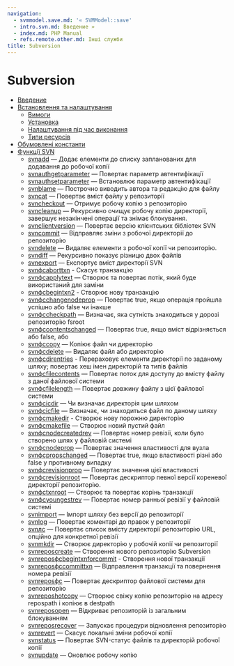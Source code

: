 ```yaml
---
navigation:
  - svmmodel.save.md: '« SVMModel::save'
  - intro.svn.md: Введение »
  - index.md: PHP Manual
  - refs.remote.other.md: Інші служби
title: Subversion
---
```

# Subversion

-   [Введение](intro.svn.md)
-   [Встановлення та налаштування](svn.setup.md)
    -   [Вимоги](svn.requirements.md)
    -   [Установка](svn.installation.md)
    -   [Налаштування під час виконання](svn.configuration.md)
    -   [Типи ресурсів](svn.resources.md)
-   [Обумовлені константи](svn.constants.md)
-   [Функції SVN](ref.svn.md)
    -   [svnadd](function.svn-add.md) — Додає елементи до списку запланованих для додавання до робочої копії
    -   [svnauthgetparameter](function.svn-auth-get-parameter.md) — Повертає параметр автентифікації
    -   [svnauthsetparameter](function.svn-auth-set-parameter.md) — Встановлює параметр автентифікації
    -   [svnblame](function.svn-blame.md) — Построчно виводить автора та редакцію для файлу
    -   [svncat](function.svn-cat.md) — Повертає вміст файлу у репозиторії
    -   [svncheckout](function.svn-checkout.md) — Отримує робочу копію з репозиторію
    -   [svncleanup](function.svn-cleanup.md) — Рекурсивно очищує робочу копію директорії, завершує незакінчені операції та знімає блокування.
    -   [svnclientversion](function.svn-client-version.md) — Повертає версію клієнтських бібліотек SVN
    -   [svncommit](function.svn-commit.md) — Відправляє зміни з робочої директорії до репозиторію
    -   [svndelete](function.svn-delete.md) — Видаляє елементи з робочої копії чи репозиторію.
    -   [svndiff](function.svn-diff.md) — Рекурсивно показує різницю двох файлів
    -   [svnexport](function.svn-export.md) — Експортує вміст директорії SVN
    -   [svnфсaborttxn](function.svn-fs-abort-txn.md) - Скасує транзакцію
    -   [svnфсapplytext](function.svn-fs-apply-text.md) — Створює та повертає потік, який буде використаний для заміни
    -   [svnфсbegintxn2](function.svn-fs-begin-txn2.md) - Створює нову транзакцію
    -   [svnфсchangenodeprop](function.svn-fs-change-node-prop.md) — Повертає true, якщо операція пройшла успішно або false чи інакше
    -   [svnфсcheckpath](function.svn-fs-check-path.md) — Визначає, яка сутність знаходиться у дорозі репозиторію fsroot
    -   [svnфсcontentschanged](function.svn-fs-contents-changed.md) — Повертає true, якщо вміст відрізняється або false, або
    -   [svnфсcopy](function.svn-fs-copy.md) — Копіює файл чи директорію
    -   [svnфсdelete](function.svn-fs-delete.md) — Видаляє файл або директорію
    -   [svnфсdirentries](function.svn-fs-dir-entries.md) - Перераховує елементи директорії по заданому шляху; повертає хеш імен директорій та типів файлів
    -   [svnфсfilecontents](function.svn-fs-file-contents.md) — Повертає поток для доступу до вмісту файлу з даної файлової системи
    -   [svnфсfilelength](function.svn-fs-file-length.md) — Повертає довжину файлу з цієї файлової системи
    -   [svnфсісdir](function.svn-fs-is-dir.md) — Чи визначає директорія цим шляхом
    -   [svnфсісfile](function.svn-fs-is-file.md) — Визначає, чи знаходиться файл по даному шляху
    -   [svnфсmakedir](function.svn-fs-make-dir.md) - Створює нову порожню директорію
    -   [svnфсmakefile](function.svn-fs-make-file.md) — Створює новий пустий файл
    -   [svnфсnodecreatedrev](function.svn-fs-node-created-rev.md) — Повертає номер ревізії, коли було створено шлях у файловій системі
    -   [svnфсnodeprop](function.svn-fs-node-prop.md) — Повертає значення властивості для вузла
    -   [svnфсpropschanged](function.svn-fs-props-changed.md) — Повертає true, якщо властивості різні або false у противному випадку
    -   [svnфсrevisionprop](function.svn-fs-revision-prop.md) — Повертає значення цієї властивості
    -   [svnфсrevisionroot](function.svn-fs-revision-root.md) — Повертає дескриптор певної версії кореневої директорії репозиторію.
    -   [svnфсtxnroot](function.svn-fs-txn-root.md) — Створює та повертає корінь транзакції
    -   [svnфсyoungestrev](function.svn-fs-youngest-rev.md) — Повертає номер ранньої ревізії у файловій системі
    -   [svnimport](function.svn-import.md) — Імпорт шляху без версії до репозиторії
    -   [svnlog](function.svn-log.md) — Повертає коментарі до правок у репозиторії
    -   [svnлс](function.svn-ls.md) — Повертає список вмісту директорії репозиторію URL, опційно для конкретної ревізії
    -   [svnmkdir](function.svn-mkdir.md) — Створює директорію у робочій копії чи репозиторії
    -   [svnreposcreate](function.svn-repos-create.md) — Створення нового репозиторію Subversion
    -   [svnreposфсbegintxnforcommit](function.svn-repos-fs-begin-txn-for-commit.md) - Створення нової транзакції
    -   [svnreposфсcommittxn](function.svn-repos-fs-commit-txn.md) — Відправлення транзакції та повернення номера ревізії
    -   [svnreposфс](function.svn-repos-fs.md) — Повертає дескриптор файлової системи для репозиторію
    -   [svnreposhotcopy](function.svn-repos-hotcopy.md) — Створює свіжу копію репозиторію на адресу repospath і копіює в destpath
    -   [svnreposopen](function.svn-repos-open.md) — Відкриває репозиторій із загальним блокуванням
    -   [svnreposrecover](function.svn-repos-recover.md) — Запускає процедури відновлення репозиторію
    -   [svnrevert](function.svn-revert.md) — Скасує локальні зміни робочої копії
    -   [svnstatus](function.svn-status.md) — Повертає SVN-статус файлів та директорій робочої копії
    -   [svnupdate](function.svn-update.md) — Оновлює робочу копію
